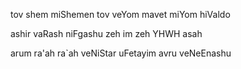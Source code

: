 tov shem miShemen tov
veYom mavet miYom hiValdo

ashir vaRash niFgashu zeh
im zeh YHWH asah

arum ra'ah ra`ah veNiStar 
uFetayim avru veNeEnashu
